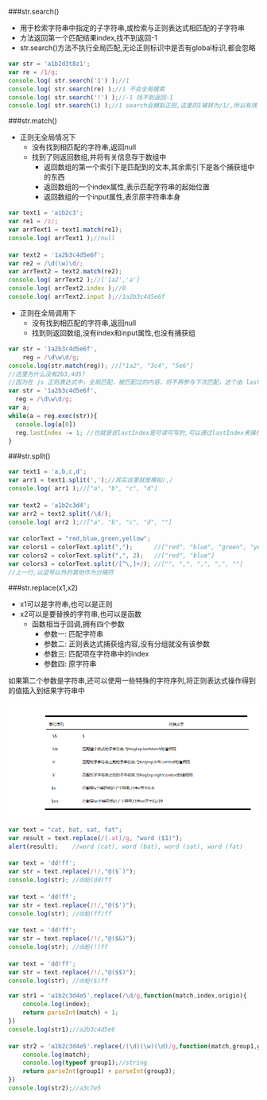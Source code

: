 ###str.search()
- 用于检索字符串中指定的子字符串,或检索与正则表达式相匹配的子字符串
- 方法返回第一个匹配结果index,找不到返回-1
- str.search()方法不执行全局匹配,无论正则标识中是否有global标识,都会忽略

```javascript
var str = 'a1b2d3t8z1';
var re = /1/g;
console.log( str.search('1') );//1
console.log( str.search(re) );//1 不会全局搜索
console.log( str.search('!') );//-1 找不到返回-1
console.log( str.search(1) );//1 search会模拟正则,这里的1被转为/1/,所以有效
```

###str.match()
- 正则无全局情况下
    + 没有找到相匹配的字符串,返回null
    + 找到了则返回数组,并将有关信息存于数组中
        * 返回数组的第一个索引下是匹配到的文本,其余索引下是各个捕获组中的东西
        * 返回数组的一个index属性,表示匹配字符串的起始位置
        * 返回数组的一个input属性,表示原字符串本身

```javascript
var text1 = 'a1b2c3';
var re1 = /z/;
var arrText1 = text1.match(re1);
console.log( arrText1 );//null

var text2 = '1a2b3c4d5e6f';
var re2 = /\d(\w)\d/;
var arrText2 = text2.match(re2);
console.log( arrText2 );//['1a2','a']
console.log( arrText2.index );//0
console.log( arrText2.input );//1a2b3c4d5e6f
```

- 正则在全局调用下
    + 没有找到相匹配的字符串,返回null
    + 找到则返回数组,没有index和input属性,也没有捕获组

```javascript
var str = '1a2b3c4d5e6f',
    reg = /\d\w\d/g;
console.log(str.match(reg)); //["1a2", "3c4", "5e6"]
//这里为什么没有2b3,4d5?
//因为在 js 正则表达式中，全局匹配，被匹配过的内容，将不再参与下次匹配，这个由 lastIndex 来控制
var str = '1a2b3c4d5e6f',
  reg = /\d\w\d/g;
var a;
while(a = reg.exec(str)){
  console.log(a[0])
  reg.lastIndex -= 1; //也就是说lastIndex是可读可写的,可以通过lastIndex来操控正则匹配的起始位置
}
```

###str.split()
```javascript
var text1 = 'a,b,c,d';
var arr1 = text1.split(',');//其实这里就是模拟/,/
console.log( arr1 );//["a", "b", "c", "d"]

var text2 = 'a1b2c3d4';
var arr2 = text2.split(/\d/);
console.log( arr2 );//["a", "b", "c", "d", ""]

var colorText = "red,blue,green,yellow";
var colors1 = colorText.split(",");      //["red", "blue", "green", "yellow"]
var colors2 = colorText.split(",", 2);   //["red", "blue"]
var colors3 = colorText.split(/[^\,]+/); //["", ",", ",", ",", ""]
//上一行,以逗号以外的其他作为分隔符
```

###str.replace(x1,x2)
- x1可以是字符串,也可以是正则
- x2可以是要替换的字符串,也可以是函数
    + 函数相当于回调,拥有四个参数
        * 参数一: 匹配字符串
        * 参数二: 正则表达式捕获组内容,没有分组就没有该参数
        * 参数三: 匹配项在字符串中的index
        * 参数四: 原字符串

如果第二个参数是字符串,还可以使用一些特殊的字符序列,将正则表达式操作得到的值插入到结果字符串中

![特殊字符序列](replace-special.png)

```javascript
var text = "cat, bat, sat, fat";
var result = text.replace(/(.at)/g, "word ($1)");
alert(result);    //word (cat), word (bat), word (sat), word (fat)

var text = 'dd!ff';
var str = text.replace(/!/,"@($`)");
console.log(str); //dd@(dd)ff

var text = 'dd!ff';
var str = text.replace(/!/,"@($')");
console.log(str); //dd@(ff)ff

var text = 'dd!ff';
var str = text.replace(/!/,"@($&)");
console.log(str); //dd@(!)ff

var text = 'dd!ff';
var str = text.replace(/!/,"@($$)");
console.log(str); //dd@($)ff
```

```javascript
var str1 = 'a1b2c3d4e5'.replace(/\d/g,function(match,index,origin){
    console.log(index);
    return parseInt(match) + 1;
})
console.log(str1);//a2b3c4d5e6

var str2 = 'a1b2c3d4e5'.replace(/(\d)(\w)(\d)/g,function(match,group1,group2,group3,index,origin){
    console.log(match);
    console.log(typeof group1);//string
    return parseInt(group1) + parseInt(group3);
})
console.log(str2);//a3c7e5
```
